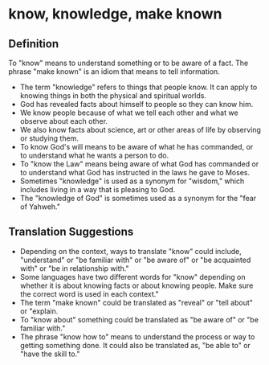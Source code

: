 # know, knowledge, make known

## Definition

To "know" means to understand something or to be aware of a fact. The phrase "make known" is an idiom that means to tell information.

* The term "knowledge" refers to things that people know. It can apply to knowing things in both the physical and spiritual worlds.
* God has revealed facts about himself to people so they can know him.
* We know people because of what we tell each other and what we observe about each other.
* We also know facts about science, art or other areas of life by observing or studying them.
* To know God's will means to be aware of what he has commanded, or to understand what he wants a person to do.
* To "know the Law" means being aware of what God has commanded or to understand what God has instructed in the laws he gave to Moses.
* Sometimes "knowledge" is used as a synonym for "wisdom," which includes living in a way that is pleasing to God.
* The "knowledge of God" is sometimes used as a synonym for the "fear of Yahweh."


## Translation Suggestions



* Depending on the context, ways to translate "know" could include, "understand" or "be familiar with" or "be aware of" or "be acquainted with" or "be in relationship with."
* Some languages have two different words for "know" depending on whether it is about knowing facts or about knowing people. Make sure the correct word is used in each context."
* The term "make known" could be translated as "reveal" or "tell about" or "explain.
* To "know about" something could be translated as "be aware of" or "be familiar with."
* The phrase "know how to" means to understand the process or way to getting something done. It could also be translated as, "be able to" or "have the skill to."